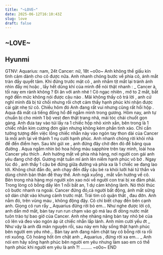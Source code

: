 ```yaml
---
title: "~LOVE~"
date: 2025-06-12T16:10:43Z
slug: love
draft: false
---
```


## ~LOVE~

## Hyunmi

GTNV:
Aquarius: nam, 24t
Cancer: nữ, 18t
            ~o0o~
Anh không thể giấu kín tình cảm dành cho cô được nữa. Anh nhanh chóng bước về phía cô, ánh mắt tràn đầy quyết tâm. Khi đứng trước mặt cô , anh nhắm tịt mắt lại tránh ánh nhìn đầy mị hoặc , lấy hết dũng khí của mình để nói thật nhanh :
_ Cancer à, tối nay em rảnh không ? Đi ăn với anh nhé !
Cô ngạc nhiên , mở to 2 mắt, bất ngờ đến mức không nói được câu nào . Mãi không thấy cô trả lời , anh cứ nghĩ mình đã bị từ chối nhưng rồi chợt cảm thấy hạnh phúc khi nhận được cái gật nhẹ từ cô.
Chiều hôm đó
Anh đang rất vui nhưng cũng rất hồi hộp . Aqua đã mất cả tiếng đồng hồ để ngắm mình trong gương. Hôm nay, anh tự chuẩn bị cho mình 1 bộ vest đen thật trang nhã, mái tóc chải chuốt gọn gàng. Anh đưa tay vào túi lấy ra 1 chiếc hộp nhỏ xinh xắn, bên trong là 1 chiếc nhẫn kim cương đơn giản nhưng không kém phần tinh xảo. Chỉ cần tưởng tượng đến việc lồng chiếc nhẫn này vào ngón tay thon dài của Cancer là môi anh lại vẽ thành 1 nụ cười hạnh phúc. Anh nhanh chóng rời khỏi nhà để đến điểm hẹn. Sau khi gửi xe , anh đứng đây chờ đèn đỏ để băng qua đường . Aqua ngắm nhìn bó hoa hồng màu sapphire trên tay mình, loài hoa Cancer yêu thích . Anh hướng mắt về phía nhà hàng, nơi người con gái anh yêu đang chờ đợi. Gương mặt tuấn mĩ ánh lên niềm hạnh phúc vô bờ . Ngay lúc đó , anh thấy 1 cậu bé đứng giữa đường và phía xa là 1 chiếc xe đang lao tới. Không chút đắn đo, anh chạy đến đẩy cậu bé ra khỏi lưỡi hái tử thần và dùng chính bản thân để thay thế. Anh ngã xuống , mắt vẫn hướng về cô.
Bên trong nhà hàng mọi người xôn xao nói về người con trai bị xe đâm phải. Trong lòng cô bỗng dấy lên 1 nỗi bất an, 1 dự cảm không lành. Nó thôi thúc cô bước nhanh ra ngoài. Cancer đứng đó,cả người bất động, ánh mắt sững sờ dán chặt vào khung cảnh trước mặt. Trái tim cô quặn thắt , đau đớn. Anh nằm đó, trên vũng máu , không động đậy. Cô chỉ biết chạy đến bên cạnh anh. Giọng cô run rẩy 
_ Aquarius đừng rời bỏ em...
Như nghe được lời cô, anh dần mở mắt, bàn tay run run chạm vào gò má lau đi dòng nước mắt tuôn trào tự bao giờ của Cancer. Anh nhẹ nhàng nâng bàn tay nhỏ bé của cô lên và đeo vào ngón áp út chiếc nhẫn lấp lánh. Anh mỉm cười yếu ớt 
_ Như vậy là anh đã mãn nguyện rồi, sau này em hãy sống thật hạnh phúc bên người em yêu nhé...
Bàn tay anh đang nắm chặt tay cô bỗng rời ra rồi rơi xuống. Cô hoảng hốt ôm chặt anh
_ Aquarius , đừng rời xa em...
_ Anh nói em hãy sống hạnh phúc bên người em yêu nhưng làm sao em có thể hạnh phúc khi người em yêu là anh ?!
    .........
             ~o0o~
                END